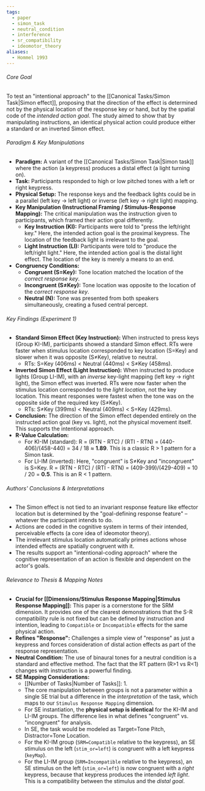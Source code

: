 ```yaml
---
tags:
  - paper
  - simon_task
  - neutral_condition
  - interference
  - sr_compatibility
  - ideomotor_theory
aliases:
  - Hommel 1993
---
```

###### Core Goal
To test an "intentional approach" to the [[Canonical Tasks/Simon Task|Simon effect]], proposing that the direction of the effect is determined not by the physical location of the response key or hand, but by the spatial code of the *intended action goal*. The study aimed to show that by manipulating instructions, an identical physical action could produce either a standard or an inverted Simon effect.

###### Paradigm & Key Manipulations

*   **Paradigm:** A variant of the [[Canonical Tasks/Simon Task|Simon task]] where the action (a keypress) produces a distal effect (a light turning on).
*   **Task:** Participants responded to high or low pitched tones with a left or right keypress.
*   **Physical Setup:** The response keys and the feedback lights could be in a parallel (left key -> left light) or inverse (left key -> right light) mapping.
*   **Key Manipulation (Instructional Framing / Stimulus-Response Mapping):** The critical manipulation was the instruction given to participants, which framed their action goal differently.
    *   **Key Instruction (KI):** Participants were told to "press the left/right key." Here, the intended action goal is the proximal keypress. The location of the feedback light is irrelevant to the goal.
    *   **Light Instruction (LI):** Participants were told to "produce the left/right light." Here, the intended action goal is the distal light effect. The location of the key is merely a means to an end.
*   **Congruency Conditions:**
    *   **Congruent (S=Key):** Tone location matched the location of the *correct response key*.
    *   **Incongruent (S≠Key):** Tone location was opposite to the location of the *correct response key*.
    *   **Neutral (N):** Tone was presented from both speakers simultaneously, creating a fused central percept.

###### Key Findings (Experiment 1)

*   **Standard Simon Effect (Key Instruction):** When instructed to press keys (Group KI-IM), participants showed a standard Simon effect. RTs were faster when stimulus location corresponded to key location (S=Key) and slower when it was opposite (S≠Key), relative to neutral.
    *   RTs: S=Key (406ms) < Neutral (440ms) < S≠Key (458ms).
*   **Inverted Simon Effect (Light Instruction):** When instructed to produce lights (Group LI-IM), with an *inverse* key-light mapping (left key -> right light), the Simon effect was inverted. RTs were now faster when the stimulus location corresponded to the *light location*, not the key location. This meant responses were fastest when the tone was on the opposite side of the required key (S≠Key).
    *   RTs: S≠Key (399ms) < Neutral (409ms) < S=Key (429ms).
*   **Conclusion:** The direction of the Simon effect depended entirely on the instructed action goal (key vs. light), not the physical movement itself. This supports the intentional approach.
*   **R-Value Calculation:**
    *   For KI-IM (standard): R = (RTN - RTC) / (RTI - RTN) = (440-406)/(458-440) = 34 / 18 ≈ **1.89**. This is a classic R > 1 pattern for a Simon task.
    *   For LI-IM (inverted): Here, "congruent" is S≠Key and "incongruent" is S=Key. R = (RTN - RTC) / (RTI - RTN) = (409-399)/(429-409) = 10 / 20 = **0.5**. This is an R < 1 pattern.

###### Authors' Conclusions & Interpretations

*   The Simon effect is not tied to an invariant response feature like effector location but is determined by the "goal-defining response feature" – whatever the participant intends to do.
*   Actions are coded in the cognitive system in terms of their intended, perceivable effects (a core idea of ideomotor theory).
*   The irrelevant stimulus location automatically primes actions whose intended effects are spatially congruent with it.
*   The results support an "intentional-coding approach" where the cognitive representation of an action is flexible and dependent on the actor's goals.

###### Relevance to Thesis & Mapping Notes

*   **Crucial for [[Dimensions/Stimulus Response Mapping|Stimulus Response Mapping]]:** This paper is a cornerstone for the SRM dimension. It provides one of the clearest demonstrations that the S-R compatibility rule is not fixed but can be defined by instruction and intention, leading to `Compatible` or `Incompatible` effects for the same physical action.
*   **Refines "Response":** Challenges a simple view of "response" as just a keypress and forces consideration of distal action effects as part of the response representation.
*   **Neutral Condition:** The use of binaural tones for a neutral condition is a standard and effective method. The fact that the RT pattern (R>1 vs R<1) changes with instruction is a powerful finding.
*   **SE Mapping Considerations:**
    *   [[Number of Tasks|Number of Tasks]]: 1.
    *   The core manipulation between groups is not a parameter within a single SE trial but a difference in the *interpretation* of the task, which maps to our `Stimulus Response Mapping` dimension.
    *   For SE instantiation, the **physical setup is identical** for the KI-IM and LI-IM groups. The difference lies in what defines "congruent" vs. "incongruent" for analysis.
    *   In SE, the task would be modeled as Target=Tone Pitch, Distractor=Tone Location.
    *   For the KI-IM group (`SRM=Compatible` relative to the keypress), an SE stimulus on the left (`stim_or=left`) is congruent with a left keypress (`keyMap`).
    *   For the LI-IM group (`SRM=Incompatible` relative to the keypress), an SE stimulus on the left (`stim_or=left`) is now congruent with a *right* keypress, because that keypress produces the intended *left light*. This is a compatibility between the stimulus and the *distal goal*.